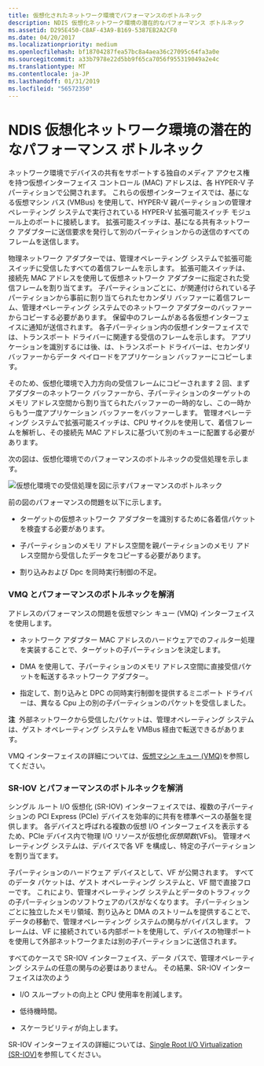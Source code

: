 ```yaml
---
title: 仮想化されたネットワーク環境でパフォーマンスのボトルネック
description: NDIS 仮想化ネットワーク環境の潜在的なパフォーマンス ボトルネック
ms.assetid: D295E450-C8AF-43A9-B169-5387EB2A2CF0
ms.date: 04/20/2017
ms.localizationpriority: medium
ms.openlocfilehash: bf18704287fea57bc8a4aea36c27095c64fa3a0e
ms.sourcegitcommit: a33b7978e22d5bb9f65ca7056f955319049a2e4c
ms.translationtype: MT
ms.contentlocale: ja-JP
ms.lasthandoff: 01/31/2019
ms.locfileid: "56572350"
---
```

# <a name="potential-performance-bottlenecks-in-an-ndis-virtualized-networking-environment"></a>NDIS 仮想化ネットワーク環境の潜在的なパフォーマンス ボトルネック





ネットワーク環境でデバイスの共有をサポートする独自のメディア アクセス権を持つ仮想インターフェイス コントロール (MAC) アドレスは、各 HYPER-V 子パーティションで公開されます。 これらの仮想インターフェイスでは、基になる仮想マシン バス (VMBus) を使用して、HYPER-V 親パーティションの管理オペレーティング システムで実行されている HYPER-V 拡張可能スイッチ モジュール上のポートに接続します。 拡張可能スイッチは、基になる共有ネットワーク アダプターに送信要求を発行して別のパーティションからの送信のすべてのフレームを送信します。

物理ネットワーク アダプターでは、管理オペレーティング システムで拡張可能スイッチに受信したすべての着信フレームを示します。 拡張可能スイッチは、接続先 MAC アドレスを使用して仮想ネットワーク アダプターに指定された受信フレームを割り当てます。 子パーティションごとに、が関連付けられている子パーティションから事前に割り当てられたセカンダリ バッファーに着信フレーム、管理オペレーティング システムでのネットワーク アダプターのバッファーからコピーする必要があります。 保留中のフレームがある各仮想インターフェイスに通知が送信されます。 各子パーティション内の仮想インターフェイスでは、トランスポート ドライバーに関連する受信のフレームを示します。 アプリケーションを識別するには後、は、トランスポート ドライバーは、セカンダリ バッファーからデータ ペイロードをアプリケーション バッファーにコピーします。

そのため、仮想化環境で入力方向の受信フレームにコピーされます 2 回、まずアダプターのネットワーク バッファーから、子パーティションのターゲットのメモリ アドレス空間から割り当てられたバッファーの一時的なし、この一時からもう一度アプリケーション バッファーをバッファーします。 管理オペレーティング システムで拡張可能スイッチは、CPU サイクルを使用して、着信フレームを解析し、その接続先 MAC アドレスに基づいて別のキューに配置する必要があります。

次の図は、仮想化環境でのパフォーマンスのボトルネックの受信処理を示します。

![仮想化環境での受信処理を図に示すパフォーマンスのボトルネック](images/vmqsyntheticpaths.png)

前の図のパフォーマンスの問題を以下に示します。

-   ターゲットの仮想ネットワーク アダプターを識別するために各着信パケットを検査する必要があります。

-   子パーティションのメモリ アドレス空間を親パーティションのメモリ アドレス空間から受信したデータをコピーする必要があります。

-   割り込みおよび Dpc を同時実行制御の不足。

### <a name="overcoming-performance-bottlenecks-with-vmq"></a>VMQ とパフォーマンスのボトルネックを解消

アドレスのパフォーマンスの問題を仮想マシン キュー (VMQ) インターフェイスを使用します。

-   ネットワーク アダプター MAC アドレスのハードウェアでのフィルター処理を実装することで、ターゲットの子パーティションを決定します。

-   DMA を使用して、子パーティションのメモリ アドレス空間に直接受信パケットを転送するネットワーク アダプター。

-   指定して、割り込みと DPC の同時実行制御を提供するミニポート ドライバーは、異なる Cpu 上の別の子パーティションのパケットを受信しました。

**注**  外部ネットワークから受信したパケットは、管理オペレーティング システムは、ゲスト オペレーティング システムを VMBus 経由で転送できるがあります。

 

VMQ インターフェイスの詳細については、[仮想マシン キュー (VMQ)](virtual-machine-queue--vmq-.md)を参照してください。

### <a name="overcoming-performance-bottlenecks-with-sr-iov"></a>SR-IOV とパフォーマンスのボトルネックを解消

シングル ルート I/O 仮想化 (SR-IOV) インターフェイスでは、複数の子パーティションの PCI Express (PCIe) デバイスを効率的に共有を標準ベースの基盤を提供します。 各デバイスと呼ばれる複数の仮想 I/O インターフェイスを表示するため、PCIe デバイス内で物理 I/O リソースが仮想化*仮想関数*(VFs)。 管理オペレーティング システムは、デバイスで各 VF を構成し、特定の子パーティションを割り当てます。

子パーティションのハードウェア デバイスとして、VF が公開されます。 すべてのデータ パケットは、ゲスト オペレーティング システムと、VF 間で直接フローです。 これにより、管理オペレーティング システムとデータのトラフィックの子パーティションのソフトウェアのパスがなくなります。 子パーティションごとに独立したメモリ領域、割り込みと DMA のストリームを提供することで、データの移動で、管理オペレーティング システムの関与がバイパスします。 フレームは、VF に接続されている内部ポートを使用して、デバイスの物理ポートを使用して外部ネットワークまたは別の子パーティションに送信されます。

すべてのケースで SR-IOV インターフェイス、データ パスで、管理オペレーティング システムの任意の関与の必要はありません。 その結果、SR-IOV インターフェイスは次のよう

-   I/O スループットの向上と CPU 使用率を削減します。

-   低待機時間。

-   スケーラビリティが向上します。

SR-IOV インターフェイスの詳細については、[Single Root I/O Virtualization (SR-IOV)](single-root-i-o-virtualization--sr-iov-.md)を参照してください。

 

 





